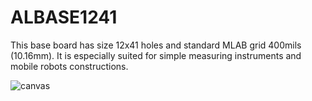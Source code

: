 <!--- module --->
# ALBASE1241
<!--- Emodule --->

This base board has size 12x41 holes and standard MLAB grid 400mils (10.16mm). It is especially suited for simple measuring instruments and mobile robots constructions. 

![canvas](https://user-images.githubusercontent.com/5196729/236950152-135a6e00-8d7e-4acb-80e5-826ffc6cc4df.png)
